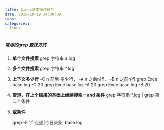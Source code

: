 ```yaml
---
title: Linux基本操作命令
date: 2019-10-19 14:30:09
tags:
categories:
- linux
---
```


##### 常用的grep 查找方式

1. **单个文件搜索**
   grep 字符串 a.log

2. **多个文件搜索**
   grep 字符串 *.log

3. **上下文多少行** 
   -C n 前后 多少行，  -A n  之后n行， -B n 之前n行
   grep Exce base.log  -C 20
   grep Exce base.log  -A 20
   grep Exce base.log  -B 20

4. **管道，在上个结果的基础上继续搜索  =  and 条件**
   grep 字符串 *.log  | grep 第二个条件

5. **或条件**

   grep -E '广点通|今日头条' base.log 